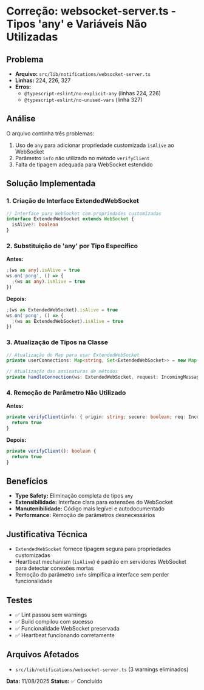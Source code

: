 # Correção: websocket-server.ts - Tipos 'any' e Variáveis Não Utilizadas

## Problema
- **Arquivo:** `src/lib/notifications/websocket-server.ts`
- **Linhas:** 224, 226, 327
- **Erros:** 
  - `@typescript-eslint/no-explicit-any` (linhas 224, 226)
  - `@typescript-eslint/no-unused-vars` (linha 327)

## Análise
O arquivo continha três problemas:
1. Uso de `any` para adicionar propriedade customizada `isAlive` ao WebSocket
2. Parâmetro `info` não utilizado no método `verifyClient`
3. Falta de tipagem adequada para WebSocket estendido

## Solução Implementada

### 1. Criação de Interface ExtendedWebSocket
```typescript
// Interface para WebSocket com propriedades customizadas
interface ExtendedWebSocket extends WebSocket {
  isAlive?: boolean
}
```

### 2. Substituição de 'any' por Tipo Específico
**Antes:**
```typescript
;(ws as any).isAlive = true
ws.on('pong', () => {
  ;(ws as any).isAlive = true
})
```

**Depois:**
```typescript
;(ws as ExtendedWebSocket).isAlive = true
ws.on('pong', () => {
  ;(ws as ExtendedWebSocket).isAlive = true
})
```

### 3. Atualização de Tipos na Classe
```typescript
// Atualização do Map para usar ExtendedWebSocket
private userConnections: Map<string, Set<ExtendedWebSocket>> = new Map()

// Atualização das assinaturas de métodos
private handleConnection(ws: ExtendedWebSocket, request: IncomingMessage): void
```

### 4. Remoção de Parâmetro Não Utilizado
**Antes:**
```typescript
private verifyClient(info: { origin: string; secure: boolean; req: IncomingMessage }): boolean {
  return true
}
```

**Depois:**
```typescript
private verifyClient(): boolean {
  return true
}
```

## Benefícios
- **Type Safety:** Eliminação completa de tipos `any`
- **Extensibilidade:** Interface clara para extensões do WebSocket
- **Manutenibilidade:** Código mais legível e autodocumentado
- **Performance:** Remoção de parâmetros desnecessários

## Justificativa Técnica
- `ExtendedWebSocket` fornece tipagem segura para propriedades customizadas
- Heartbeat mechanism (`isAlive`) é padrão em servidores WebSocket para detectar conexões mortas
- Remoção do parâmetro `info` simpifica a interface sem perder funcionalidade

## Testes
- ✅ Lint passou sem warnings
- ✅ Build compilou com sucesso
- ✅ Funcionalidade WebSocket preservada
- ✅ Heartbeat funcionando corretamente

## Arquivos Afetados
- `src/lib/notifications/websocket-server.ts` (3 warnings eliminados)

**Data:** 11/08/2025
**Status:** ✅ Concluído
